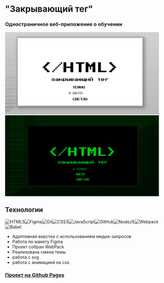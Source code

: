 # "Закрывающий тег"

### Одностраничное веб-приложение о обучении

![Заголовок белая тема](/src/assets/images/2024-08-16%20194037.png)
![Заголовок тёмная тема](/src/assets/images/2024-08-16%20194055.png)

## Технологии

![HTML5](https://img.shields.io/badge/html5-%23E34F26.svg?style=for-the-badge&logo=html5&logoColor=white)![Figma](https://img.shields.io/badge/figma-%23F24E1E.svg?style=for-the-badge&logo=figma&logoColor=white)![Git](https://img.shields.io/badge/git-%23F05033.svg?style=for-the-badge&logo=git&logoColor=white)![CSS3](https://img.shields.io/badge/css3-%231572B6.svg?style=for-the-badge&logo=css3&logoColor=white)![JavaScript](https://img.shields.io/badge/javascript-%23323330.svg?style=for-the-badge&logo=javascript&logoColor=%23F7DF1E)![GitHub](https://img.shields.io/badge/github-%23121011.svg?style=for-the-badge&logo=github&logoColor=white)![NodeJS](https://img.shields.io/badge/node.js-6DA55F?style=for-the-badge&logo=node.js&logoColor=white)![Webpack](https://img.shields.io/badge/webpack-%238DD6F9.svg?style=for-the-badge&logo=webpack&logoColor=black)![Babel](https://img.shields.io/badge/Babel-F9DC3e?style=for-the-badge&logo=babel&logoColor=black)

- Адаптивная верстка с использованием медиа-запросов
- Работа по макету Figma
- Проект собран WebPack
- Реализована смена темы
- работа с svg
- работа с анимацией на css

### [Проект на Github Pages ](https://alexey-melikov.github.io/zakrivayuschiy-teg-f/)
